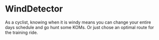 # WindDetector
As a cyclist, knowing when it is windy means you can change your entire days schedule and go hunt some KOMs. Or just chose an optimal route for the training ride. 
